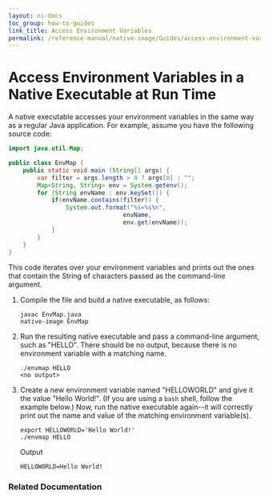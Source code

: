 ```yaml
---
layout: ni-docs
toc_group: how-to-guides
link_title: Access Environment Variables
permalink: /reference-manual/native-image/Guides/access-environment-variables/
---
```


# Access Environment Variables in a Native Executable at Run Time

A native executable accesses your environment variables in the same way as a regular Java application.
For example, assume you have the following source code:

```java
import java.util.Map;

public class EnvMap {
    public static void main (String[] args) {
        var filter = args.length > 0 ? args[0] : "";
        Map<String, String> env = System.getenv();
        for (String envName : env.keySet()) {
            if(envName.contains(filter)) {
                System.out.format("%s=%s%n",
                                envName,
                                env.get(envName));
            }
        }
    }
}
```

This code iterates over your environment variables and prints out the ones that contain the String of characters passed as the command-line argument.

1. Compile the file and build a native executable, as follows:

    ```shell
    javac EnvMap.java
    native-image EnvMap
    ```

2. Run the resulting native executable and pass a command-line argument, such as "HELLO". There should be no output, because there is no environment variable with a matching name. 
    ```shell
    ./envmap HELLO
    <no output>
    ```

3. Create a new environment variable named "HELLOWORLD" and give it the value "Hello World!". (If you are using a `bash` shell, follow the example below.) Now, run the native executable again--it will correctly print out the name and value of the matching environment variable(s).

    ```shell
    export HELLOWORLD='Hello World!'
    ./envmap HELLO
    ```
    Output

    ```
    HELLOWORLD=Hello World!
    ```

### Related Documentation